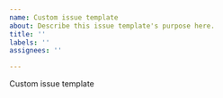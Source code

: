 ```yaml
---
name: Custom issue template
about: Describe this issue template's purpose here.
title: ''
labels: ''
assignees: ''

---
```


Custom issue template
